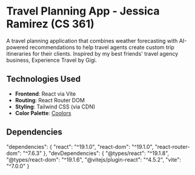 # Travel Planning App - Jessica Ramirez (CS 361)

A travel planning application that combines weather forecasting with AI-powered recommendations to help travel agents create custom trip itineraries for their clients. Inspired by my best friends' travel agency business, Experience Travel by Gigi.

## Technologies Used

- **Frontend**: React via Vite
- **Routing**: React Router DOM
- **Styling**: Tailwind CSS (via CDN)
- **Color Palette**: [Coolors](https://coolors.co/0081a7-00afb9-fdfcdc-fed9b7-f07167)

## Dependencies
  "dependencies": {
    "react": "^19.1.0",
    "react-dom": "^19.1.0",
    "react-router-dom": "^7.6.3"
  },
  "devDependencies": {
    "@types/react": "^19.1.8",
    "@types/react-dom": "^19.1.6",
    "@vitejs/plugin-react": "^4.5.2",
    "vite": "^7.0.0"
  }